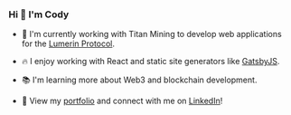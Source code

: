 ### Hi 👋 I'm Cody

- 🦦  I'm currently working with Titan Mining to develop web applications for the [Lumerin Protocol](https://github.com/Lumerin-protocol).

- 🔥  I enjoy working with React and static site generators like [GatsbyJS](https://www.gatsbyjs.com).

- 📚  I'm learning more about Web3 and blockchain development.

- 🤝  View my [portfolio](https://codywall.com) and connect with me on [LinkedIn](https://www.linkedin.com/in/codycwall)!
